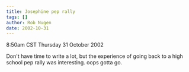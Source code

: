 ```yaml
---
title: Josephine pep rally
tags: []
author: Rob Nugen
date: 2002-10-31
---
```


<p class=date>8:50am CST Thursday 31 October 2002</p>

<p>Don't have time to write a lot, but the experience of going back to
a high school pep rally was interesting.  oops gotta go.</p>
